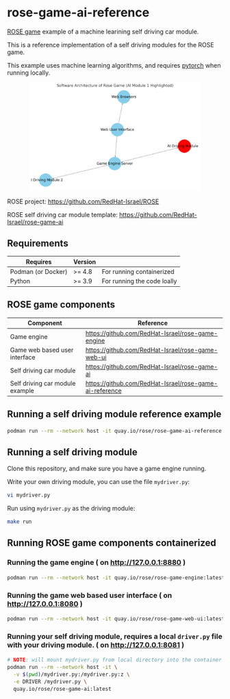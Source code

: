 # rose-game-ai-reference
[ROSE game](https://github.com/RedHat-Israel/ROSE) example of a machine learining self driving car module.

This is a reference implementation of a self driving modules for the ROSE game.

This example uses machine learning algorithms, and requires [pytorch](https://pytorch.org/) when running locally.

<p align="center">
  <img src="ai.png" alt="rose game components diagram" width="400"/>
</p>

ROSE project: https://github.com/RedHat-Israel/ROSE

ROSE self driving car module template: https://github.com/RedHat-Israel/rose-game-ai

## Requirements

 Requires | Version | |
----------|---------| ---- |
 Podman (or Docker) | >= 4.8 | For running containerized |
 Python   | >= 3.9  | For running the code loally |

## ROSE game components

Component | Reference |
----------|-----------|
Game engine | https://github.com/RedHat-Israel/rose-game-engine |
Game web based user interface | https://github.com/RedHat-Israel/rose-game-web-ui |
Self driving car module | https://github.com/RedHat-Israel/rose-game-ai |
Self driving car module example | https://github.com/RedHat-Israel/rose-game-ai-reference |

## Running a self driving module reference example

```bash
podman run --rm --network host -it quay.io/rose/rose-game-ai-reference:latest
```

## Running a self driving module

Clone this repository, and make sure you have a game engine running.

Write your own driving module, you can use the file `mydriver.py`:

```bash
vi mydriver.py
```

Run using `mydriver.py` as the driving module:

```bash
make run
```

## Running ROSE game components containerized

### Running the game engine ( on http://127.0.0.1:8880 )

``` bash
podman run --rm --network host -it quay.io/rose/rose-game-engine:latest
```

### Running the game web based user interface ( on http://127.0.0.1:8080 )

``` bash
podman run --rm --network host -it quay.io/rose/rose-game-web-ui:latest
```

### Running your self driving module, requires a local `driver.py` file with your driving module. ( on http://127.0.0.1:8081 )

``` bash
# NOTE: will mount mydriver.py from local directory into the container file system
podman run --rm --network host -it \
  -v $(pwd)/mydriver.py:/mydriver.py:z \
  -e DRIVER /mydriver.py \
  quay.io/rose/rose-game-ai:latest
```
